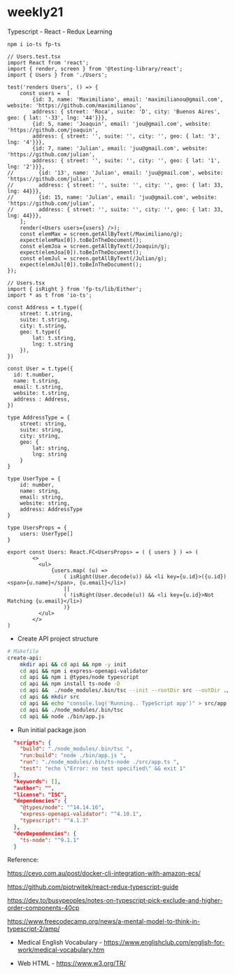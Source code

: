 # weekly21
Typescript - React - Redux Learning

```
npm i io-ts fp-ts
```

```tsx
// Users.test.tsx
import React from 'react';
import { render, screen } from '@testing-library/react';
import { Users } from './Users';

test('renders Users', () => {
    const users =  [
        {id: 3, name: 'Maximiliano', email: 'maximilianou@gmail.com', website: 'https://github.com/maximilianou', 
        address: { street: 'Roca', suite: 'D', city: 'Buenos Aires', geo: { lat: '-33', lng: '44'}}},
        {id: 5, name: 'Joaquin', email: 'jou@gmail.com', website: 'https://github.com/joaquin', 
        address: { street: '', suite: '', city: '', geo: { lat: '3', lng: '4'}}},
        {id: 7, name: 'Julian', email: 'juu@gmail.com', website: 'https://github.com/julian', 
        address: { street: '', suite: '', city: '', geo: { lat: '1', lng: '2'}}},
//        {id: '13', name: 'Julian', email: 'juu@gmail.com', website: 'https://github.com/julian', 
//        address: { street: '', suite: '', city: '', geo: { lat: 33, lng: 44}}},
//        {id: 15, name: 'Julian', email: 'juu@gmail.com', website: 'https://github.com/julian', 
//        address: { street: '', suite: '', city: '', geo: { lat: 33, lng: 44}}},
    ]; 
    render(<Users users={users} />);
    const elemMax = screen.getAllByText(/Maximiliano/g);
    expect(elemMax[0]).toBeInTheDocument();
    const elemJoa = screen.getAllByText(/Joaquin/g);
    expect(elemJoa[0]).toBeInTheDocument();
    const elemJul = screen.getAllByText(/Julian/g);
    expect(elemJul[0]).toBeInTheDocument();
});

```

```tsx
// Users.tsx
import { isRight } from 'fp-ts/lib/Either';
import * as t from 'io-ts';

const Address = t.type({
    street: t.string,
    suite: t.string,
    city: t.string,
    geo: t.type({ 
        lat: t.string, 
        lng: t.string
    }),
})

const User = t.type({
  id: t.number,
  name: t.string,
  email: t.string,
  website: t.string,
  address : Address,
})

type AddressType = {
    street: string,
    suite: string,
    city: string,
    geo: {
        lat: string,
        lng: string
    }
}

type UserType = {
    id: number,
    name: string,
    email: string,
    website: string,
    address: AddressType
}

type UsersProps = {
    users: UserType[]
}

export const Users: React.FC<UsersProps> = ( { users } ) => (
        <>
          <ul>
              {users.map( (u) => 
                  ( isRight(User.decode(u)) && <li key={u.id}>({u.id}) <span>{u.name}</span>, {u.email}</li>)
                  || 
                  ( !isRight(User.decode(u)) && <li key={u.id}>Not Matching {u.email}</li>)
                  )}
          </ul>
        </>
)

```

 - Create API project structure
```sh
# Makefile
create-api:
	mkdir api && cd api && npm -y init
	cd api && npm i express-openapi-validator	
	cd api && npm i @types/node typescript 
	cd api && npm install ts-node -D
	cd api &&  ./node_modules/.bin/tsc --init --rootDir src --outDir ./bin --esModuleInterop --lib ES2019 --module commonjs --noImplicitAny true
	cd api && mkdir src
	cd api && echo "console.log('Running.. TypeScript app')" > src/app.ts
    cd api && ./node_modules/.bin/tsc
	cd api && node ./bin/app.js
```
 - Run initial 
package.json
```json
  "scripts": {
    "build": "./node_modules/.bin/tsc ",
    "run:build": "node ./bin/app.js ",
    "run": "./node_modules/.bin/ts-node ./src/app.ts ",
    "test": "echo \"Error: no test specified\" && exit 1"
  },
  "keywords": [],
  "author": "",
  "license": "ISC",
  "dependencies": {
    "@types/node": "^14.14.16",
    "express-openapi-validator": "^4.10.1",
    "typescript": "^4.1.3"
  },
  "devDependencies": {
    "ts-node": "^9.1.1"
  }

```



Reference:

https://cevo.com.au/post/docker-cli-integration-with-amazon-ecs/


https://github.com/piotrwitek/react-redux-typescript-guide

https://dev.to/busypeoples/notes-on-typescript-pick-exclude-and-higher-order-components-40cp

https://www.freecodecamp.org/news/a-mental-model-to-think-in-typescript-2/amp/


- Medical English Vocabulary - 
https://www.englishclub.com/english-for-work/medical-vocabulary.htm

- Web HTML - 
https://www.w3.org/TR/
